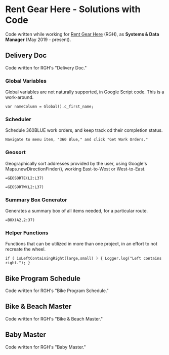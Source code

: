 # Rent Gear Here - Solutions with Code
Code written while working for [Rent Gear Here](https://www.rentgearhere.com) (RGH),
as **Systems & Data Manager** (May 2019 - present).



## Delivery Doc
Code written for RGH's "Delivery Doc."

### Global Variables
Global variables are not naturally supported, in Google Script code.
This is a work-around.
```
var nameColumn = Global().c_first_name;
```

### Scheduler
Schedule 360BLUE work orders, and keep track od their completion status.
```
Navigate to menu item, "360 Blue," and click "Get Work Orders."
```

### Geosort
Geographically sort addresses provided by the user,
using Google's Maps.newDirectionFinder(),
working East-to-West or West-to-East.
```
=GEOSORTE(L2:L37)
```
```
=GEOSORTW(L2:L37)
```

### Summary Box Generator
Generates a summary box of all items needed, for a particular route.
```
=BOX(A2,2:37)
```

### Helper Functions
Functions that can be utilized in more than one project,
in an effort to not recreate the wheel.
```
if ( isLeftContainingRight(large,small) ) { Logger.log("Left contains right."); }
```

## Bike Program Schedule
Code written for RGH's "Bike Program Schedule."



## Bike & Beach Master
Code written for RGH's "Bike & Beach Master."



## Baby Master
Code written for RGH's "Baby Master."
